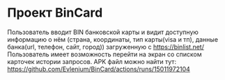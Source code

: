 # Проект BinCard

Пользователь вводит BIN банковской карты и видит доступную информацию о нём (страна, координаты, тип карты(visa и тп), данные банка(url, телефон, сайт, город)) загруженную с https://binlist.net/ 
Пользователь имеет возможность перейти на экран со списком карточек истории запросов. 
APK файл можно найти тут: https://github.com/Evlenium/BinCard/actions/runs/15011972104
